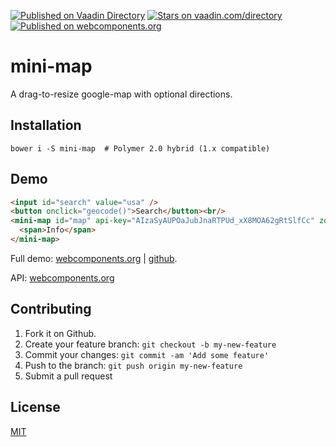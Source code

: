 [![Published on Vaadin  Directory](https://img.shields.io/badge/Vaadin%20Directory-published-00b4f0.svg)](https://vaadin.com/directory/component/jifalopsmini-map)
[![Stars on vaadin.com/directory](https://img.shields.io/vaadin-directory/star/jifalopsmini-map.svg)](https://vaadin.com/directory/component/jifalopsmini-map)
[![Published on webcomponents.org](https://img.shields.io/badge/webcomponents.org-published-blue.svg)](https://www.webcomponents.org/element/jifalops/mini-map)

# mini-map
A drag-to-resize google-map with optional directions.

## Installation

```
bower i -S mini-map  # Polymer 2.0 hybrid (1.x compatible)
```

## Demo
<!--
```
<custom-element-demo>
  <template>
    <script src="../webcomponentsjs/webcomponents-lite.js"></script>
    <link rel="import" href="mini-map.html">
    <geo-codec id="codec" api-key="AIzaSyAUPOaJubJnaRTPUd_xX8MOA62gRtSlfCc"></geo-codec>
    <next-code-block></next-code-block>
    <script>
      var map = document.getElementById('map');
      var codec = document.getElementById('codec');
      var search = document.getElementById('search');
      map.icon = '../marker.png';
      function geocode() {
        codec.geocode(search.value, function(address, lat, lng, place) {
          map.lat = Number(lat);
          map.lng = Number(lng);
        });
      }
      setTimeout(geocode, 500);
    </script>
  </template>
</custom-element-demo>
```
-->

```html
<input id="search" value="usa" />
<button onclick="geocode()">Search</button><br/>
<mini-map id="map" api-key="AIzaSyAUPOaJubJnaRTPUd_xX8MOA62gRtSlfCc" zoom="3">
  <span>Info</span>
</mini-map>
```

Full demo:
[webcomponents.org](https://www.webcomponents.org/element/jifalops/mini-map/demo/demo/index.html)
| [github](https://jifalops.github.io/mini-map/components/mini-map/demo/).

API: [webcomponents.org](https://www.webcomponents.org/element/jifalops/mini-map/mini-map)

## Contributing

1. Fork it on Github.
2. Create your feature branch: `git checkout -b my-new-feature`
3. Commit your changes: `git commit -am 'Add some feature'`
4. Push to the branch: `git push origin my-new-feature`
5. Submit a pull request

## License

[MIT](https://opensource.org/licenses/MIT)
